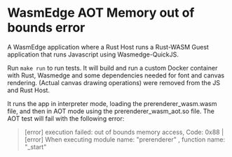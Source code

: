 # WasmEdge AOT Memory out of bounds error
A WasmEdge application where a Rust Host runs a Rust-WASM Guest application that runs Javascript using Wasmedge-QuickJS.

Run ```make run``` to run tests. It will build and run a custom Docker container with Rust, 
Wasmedge and some dependencies needed for font and canvas rendering. 
(Actual canvas drawing operations) were removed from the JS and Rust Host.

It runs the app in interpreter mode, loading the prerenderer_wasm.wasm file, and then in AOT mode using the prerenderer_wasm_aot.so file.
The AOT test will fail with the following error:

>  [error] execution failed: out of bounds memory access, Code: 0x88
| [error]     When executing module name: "prerenderer" , function name: "_start"